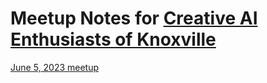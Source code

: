 # Meetup Notes for [Creative AI Enthusiasts of Knoxville](https://www.meetup.com/creative-ai-enthusiasts-of-knoxvillle/)

[June 5, 2023 meetup](June_5_Meeting/)

